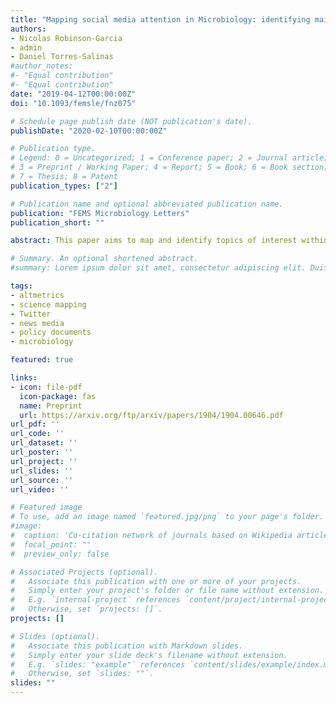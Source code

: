 ```yaml
---
title: "Mapping social media attention in Microbiology: identifying main topics and actors"
authors:
- Nicolas Robinson-Garcia
- admin
- Daniel Torres-Salinas
#author_notes:
#- "Equal contribution"
#- "Equal contribution"
date: "2019-04-12T00:00:00Z"
doi: "10.1093/femsle/fnz075"

# Schedule page publish date (NOT publication's date).
publishDate: "2020-02-10T00:00:00Z"

# Publication type.
# Legend: 0 = Uncategorized; 1 = Conference paper; 2 = Journal article;
# 3 = Preprint / Working Paper; 4 = Report; 5 = Book; 6 = Book section;
# 7 = Thesis; 8 = Patent
publication_types: ["2"]

# Publication name and optional abbreviated publication name.
publication: "FEMS Microbiology Letters"
publication_short: ""

abstract: This paper aims to map and identify topics of interest within the field of Microbiology and identify the main sources driving such attention. We combine data from Web of Science and Altmetric.com, a platform which retrieves mentions to scientific literature from social media and other non-academic communication outlets. We focus on the dissemination of microbial publications in Twitter, news media and policy briefs. A two-mode network of social accounts shows distinctive areas of activity. We identify a cluster of papers mentioned solely by regional news media. A central area of the network is formed by papers discussed by the three outlets. A large portion of the network is driven by Twitter activity. When analyzing top actors contributing to such network, we observe that more than half of the Twitter accounts are bots, mentioning 32% of the documents in our dataset. Within news media outlets, there is a predominance of popular science outlets. With regard to policy briefs, both international and national bodies are represented. Finally, our topic analysis shows that the thematic focus of papers mentioned varies by outlet. While news media cover the wider range of topics, policy briefs are focused on translational medicine and bacterial outbreaks.

# Summary. An optional shortened abstract.
#summary: Lorem ipsum dolor sit amet, consectetur adipiscing elit. Duis posuere tellus ac convallis placerat. Proin tincidunt magna sed ex sollicitudin condimentum.

tags:
- altmetrics
- science mapping
- Twitter
- news media
- policy documents
- microbiology

featured: true

links:
- icon: file-pdf
  icon-package: fas
  name: Preprint
  url: https://arxiv.org/ftp/arxiv/papers/1904/1904.00646.pdf
url_pdf: ''
url_code: ''
url_dataset: ''
url_poster: ''
url_project: ''
url_slides: ''
url_source: ''
url_video: ''

# Featured image
# To use, add an image named `featured.jpg/png` to your page's folder. 
#image:
#  caption: 'Co-citation network of journals based on Wikipedia article references'
#  focal_point: ""
#  preview_only: false

# Associated Projects (optional).
#   Associate this publication with one or more of your projects.
#   Simply enter your project's folder or file name without extension.
#   E.g. `internal-project` references `content/project/internal-project/index.md`.
#   Otherwise, set `projects: []`.
projects: []

# Slides (optional).
#   Associate this publication with Markdown slides.
#   Simply enter your slide deck's filename without extension.
#   E.g. `slides: "example"` references `content/slides/example/index.md`.
#   Otherwise, set `slides: ""`.
slides: ""
---
```

